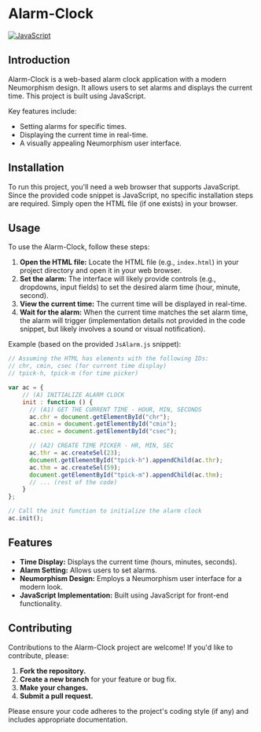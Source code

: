 # Alarm-Clock

[![JavaScript](https://img.shields.io/badge/JavaScript-yellow?style=flat-square&logo=javascript&logoColor=black)](https://www.javascript.com/)

## Introduction

Alarm-Clock is a web-based alarm clock application with a modern Neumorphism design. It allows users to set alarms and displays the current time. This project is built using JavaScript.

Key features include:

*   Setting alarms for specific times.
*   Displaying the current time in real-time.
*   A visually appealing Neumorphism user interface.

## Installation

To run this project, you'll need a web browser that supports JavaScript.  Since the provided code snippet is JavaScript, no specific installation steps are required.  Simply open the HTML file (if one exists) in your browser.

## Usage

To use the Alarm-Clock, follow these steps:

1.  **Open the HTML file:**  Locate the HTML file (e.g., `index.html`) in your project directory and open it in your web browser.
2.  **Set the alarm:**  The interface will likely provide controls (e.g., dropdowns, input fields) to set the desired alarm time (hour, minute, second).
3.  **View the current time:** The current time will be displayed in real-time.
4.  **Wait for the alarm:** When the current time matches the set alarm time, the alarm will trigger (implementation details not provided in the code snippet, but likely involves a sound or visual notification).

Example (based on the provided `JsAlarm.js` snippet):

```javascript
// Assuming the HTML has elements with the following IDs:
// chr, cmin, csec (for current time display)
// tpick-h, tpick-m (for time picker)

var ac = {
    // (A) INITIALIZE ALARM CLOCK
    init : function () {
      // (A1) GET THE CURRENT TIME - HOUR, MIN, SECONDS
      ac.chr = document.getElementById("chr");
      ac.cmin = document.getElementById("cmin");
      ac.csec = document.getElementById("csec");

      // (A2) CREATE TIME PICKER - HR, MIN, SEC
      ac.thr = ac.createSel(23);
      document.getElementById("tpick-h").appendChild(ac.thr);
      ac.thm = ac.createSel(59);
      document.getElementById("tpick-m").appendChild(ac.thm);
      // ... (rest of the code)
    }
};

// Call the init function to initialize the alarm clock
ac.init();
```

## Features

*   **Time Display:** Displays the current time (hours, minutes, seconds).
*   **Alarm Setting:** Allows users to set alarms.
*   **Neumorphism Design:**  Employs a Neumorphism user interface for a modern look.
*   **JavaScript Implementation:**  Built using JavaScript for front-end functionality.

## Contributing

Contributions to the Alarm-Clock project are welcome!  If you'd like to contribute, please:

1.  **Fork the repository.**
2.  **Create a new branch** for your feature or bug fix.
3.  **Make your changes.**
4.  **Submit a pull request.**

Please ensure your code adheres to the project's coding style (if any) and includes appropriate documentation.